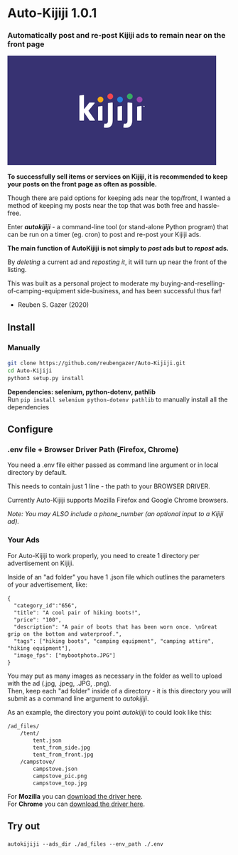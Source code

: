 # Auto-Kijiji 1.0.1

### Automatically post and re-post Kijiji ads to remain near on the front page
![kijijilogo](autokijiji.jpg)

**To successfully sell items or services on Kijiji, it is recommended to keep your posts on the front page as often as possible.**  
  
Though there are paid options for keeping ads near the top/front, I wanted a method of keeping my posts near the top that was both free and hassle-free.

Enter **_autokijiji_** - a command-line tool (or stand-alone Python program) that can be run on a timer (eg. cron) to post and re-post your Kijiji ads.  

**The main function of AutoKijiji is not simply to _post_ ads but to _repost_ ads.**

By _deleting_ a current ad and _reposting it_, it will turn up near the front of the listing.

This was built as a personal project to moderate my buying-and-reselling-of-camping-equipment side-business, and has been successful thus far!

- Reuben S. Gazer (2020)

## Install
### Manually
   ```bash
   git clone https://github.com/reubengazer/Auto-Kijiji.git
   cd Auto-Kijiji
   python3 setup.py install
   ```
**Dependencies: selenium, python-dotenv, pathlib**  
Run `pip install selenium python-dotenv pathlib` to manually install all the dependencies

## Configure

### .env file + Browser Driver Path (Firefox, Chrome)  

You need a .env file either passed as command line argument or in local directory by default.   
   
This needs to contain just 1 line - the path to your BROWSER DRIVER.  
  
Currently Auto-Kijiji supports Mozilla Firefox and Google Chrome browsers.  
   
_Note: You may ALSO include a phone_number (an optional input to a Kijiji ad)._

### Your Ads
For Auto-Kijiji to work properly, you need to create 1 directory per advertisement on Kijiji.  
 
Inside of an "ad folder" you have 1 .json file which outlines the parameters of your advertisement, like:

```
{
  "category_id":"656",
  "title": "A cool pair of hiking boots!",
  "price": "100",
  "description": "A pair of boots that has been worn once. \nGreat grip on the bottom and waterproof.",
  "tags": ["hiking boots", "camping equipment", "camping attire", "hiking equipment"],
  "image_fps": ["mybootphoto.JPG"]
}
```
You may put as many images as necessary in the folder as well to upload with the ad (.jpg, .jpeg, .JPG, .png).  
Then, keep each "ad folder" inside of a directory - it is this directory you will submit as a command line argument to *autokijiji*.  

As an example, the directory you point *autokijiji* to could look like this:
```
/ad_files/
    /tent/
        tent.json
        tent_from_side.jpg
        tent_from_front.jpg
    /campstove/
        campstove.json
        campstove_pic.png
        campstove_top.jpg
```    
  
For **Mozilla** you can [download the driver here](https://github.com/mozilla/geckodriver/releases).  
For **Chrome** you can [download the driver here](https://chromedriver.chromium.org/downloads).   

## Try out
`autokijiji --ads_dir ./ad_files --env_path ./.env `